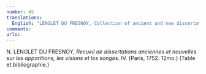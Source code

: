 ```yaml
---
number: 45
translations:
  English: "LENGLET DU FRESNOY, Collection of ancient and new dissertations concerning apparitions, visions and dreams. IV. (Paris, 1752. 12mo.) (Index and bibliography.) [Trans. J. Bock]"
comments:
urls:
---
```


N. LENGLET DU FRESNOY, <em>Recueil de dissertations anciennes et nouvelles sur les apparitions, les visions et les songes</em>. IV. (Paris, 1752. 12mo.) (Table et bibliographie.)
